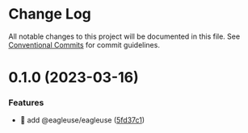 # Change Log

All notable changes to this project will be documented in this file.
See [Conventional Commits](https://conventionalcommits.org) for commit guidelines.

# 0.1.0 (2023-03-16)

### Features

- 🎸 add @eagleuse/eagleuse ([5fd37c1](https://github.com/meetqy/eagleuse/commit/5fd37c11d2ba4a515444fad3ceea73b05abf5e90))
